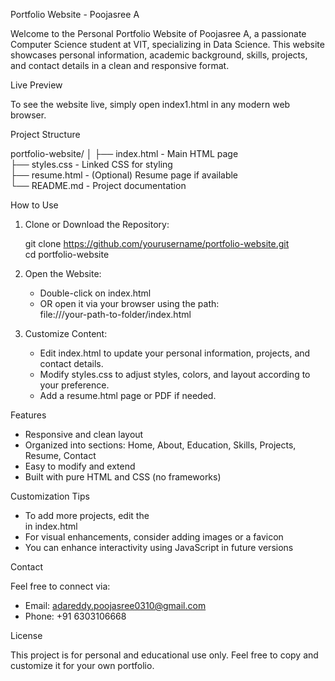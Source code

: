 Portfolio Website - Poojasree A

Welcome to the Personal Portfolio Website of Poojasree A, a passionate Computer Science student at VIT, specializing in Data Science. This website showcases personal information, academic background, skills, projects, and contact details in a clean and responsive format.

Live Preview

To see the website live, simply open index1.html in any modern web browser.

Project Structure

portfolio-website/
│
├── index.html         - Main HTML page  
├── styles.css       - Linked CSS for styling  
├── resume.html        - (Optional) Resume page if available  
└── README.md          - Project documentation  

How to Use

1. Clone or Download the Repository:

   git clone https://github.com/yourusername/portfolio-website.git  
   cd portfolio-website

2. Open the Website:

   - Double-click on index.html
   - OR open it via your browser using the path:  
     file:///your-path-to-folder/index.html

3. Customize Content:

   - Edit index.html to update your personal information, projects, and contact details.
   - Modify styles.css to adjust styles, colors, and layout according to your preference.
   - Add a resume.html page or PDF if needed.

Features

- Responsive and clean layout  
- Organized into sections: Home, About, Education, Skills, Projects, Resume, Contact  
- Easy to modify and extend  
- Built with pure HTML and CSS (no frameworks)  

Customization Tips

- To add more projects, edit the <section id="project"> in index.html
- For visual enhancements, consider adding images or a favicon
- You can enhance interactivity using JavaScript in future versions

Contact

Feel free to connect via:

- Email: adareddy.poojasree0310@gmail.com  
- Phone: +91 6303106668

License

This project is for personal and educational use only. Feel free to copy and customize it for your own portfolio.
